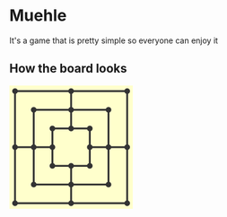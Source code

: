 # Muehle

It's a game that is pretty simple so everyone can enjoy it

## How the board looks
<img src="/docs/muehle-board.png" />
